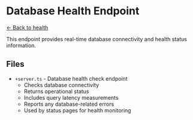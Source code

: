 # Database Health Endpoint

[← Back to health](../README.md)

This endpoint provides real-time database connectivity and health status information.

## Files
- `+server.ts` - Database health check endpoint
  - Checks database connectivity
  - Returns operational status
  - Includes query latency measurements
  - Reports any database-related errors
  - Used by status pages for health monitoring 
